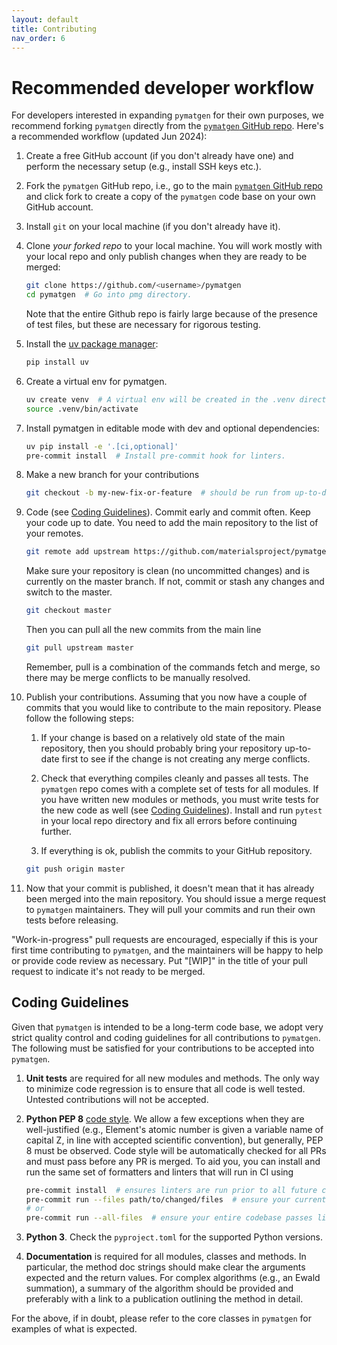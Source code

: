 ```yaml
---
layout: default
title: Contributing
nav_order: 6
---
```


# Recommended developer workflow

For developers interested in expanding `pymatgen` for their own purposes, we recommend forking `pymatgen` directly from
the [`pymatgen` GitHub repo](https://github.com/materialsproject/pymatgen). Here's a recommended workflow (updated Jun
2024):

1. Create a free GitHub account (if you don't already have one) and perform the necessary setup (e.g., install SSH keys
   etc.).

1. Fork the `pymatgen` GitHub repo, i.e., go to the
   main [`pymatgen` GitHub repo](https://github.com/materialsproject/pymatgen) and click fork to create a copy of
   the `pymatgen` code base on your own GitHub account.

1. Install `git` on your local machine (if you don't already have it).

1. Clone *your forked repo* to your local machine. You will work mostly with your local repo and only publish changes
   when they are ready to be merged:

    ```sh
    git clone https://github.com/<username>/pymatgen
    cd pymatgen  # Go into pmg directory.
    ```

   Note that the entire Github repo is fairly large because of the presence of test files, but these are necessary for
   rigorous testing.

1. Install the [uv package manager](https://github.com/astral-sh/uv):

    ```sh
    pip install uv
    ```

1. Create a virtual env for pymatgen.

    ```sh
    uv create venv  # A virtual env will be created in the .venv directory in the repo.
    source .venv/bin/activate
    ```

1. Install pymatgen in editable mode with dev and optional dependencies:

    ```sh
    uv pip install -e '.[ci,optional]'
    pre-commit install  # Install pre-commit hook for linters.
    ```

1. Make a new branch for your contributions

    ```sh
    git checkout -b my-new-fix-or-feature  # should be run from up-to-date master
    ```

1. Code (see [Coding Guidelines](#coding-guidelines)). Commit early and commit often. Keep your code up to date. You
   need to add the main repository to the list of your remotes.

    ```sh
    git remote add upstream https://github.com/materialsproject/pymatgen
    ```

   Make sure your repository is clean (no uncommitted changes) and is currently on the master branch. If not, commit or
   stash any changes and switch to the master.

    ```sh
    git checkout master
    ```

   Then you can pull all the new commits from the main line

    ```sh
    git pull upstream master
    ```

   Remember, pull is a combination of the commands fetch and merge, so there may be merge conflicts to be manually
   resolved.

1. Publish your contributions. Assuming that you now have a couple of commits that you would like to contribute to the
   main repository. Please follow the following steps:

    1. If your change is based on a relatively old state of the main repository, then you should probably bring your
       repository up-to-date first to see if the change is not creating any merge conflicts.

    1. Check that everything compiles cleanly and passes all tests. The `pymatgen` repo comes with a complete set of
       tests for all modules. If you have written new modules or methods, you must write tests for the new code as
       well (see [Coding Guidelines](#coding-guidelines)). Install and run `pytest` in your local repo directory and fix
       all errors before continuing further.

    1. If everything is ok, publish the commits to your GitHub repository.

    ```sh
    git push origin master
    ```

1. Now that your commit is published, it doesn't mean that it has already been merged into the main repository. You
   should issue a merge request to `pymatgen` maintainers. They will pull your commits and run their own tests before
   releasing.

"Work-in-progress" pull requests are encouraged, especially if this is your first time contributing to `pymatgen`, and
the maintainers will be happy to help or provide code review as necessary. Put "\[WIP\]" in the title of your pull
request to indicate it's not ready to be merged.

## Coding Guidelines

Given that `pymatgen` is intended to be a long-term code base, we adopt very strict quality control and coding
guidelines for all contributions to `pymatgen`. The following must be satisfied for your contributions to be accepted
into `pymatgen`.

1. **Unit tests** are required for all new modules and methods. The only way to minimize code regression is to ensure
   that all code is well tested. Untested contributions will not be accepted.
1. **Python PEP 8** [code style](https://python.org/dev/peps/pep-0008). We allow a few exceptions when they are
   well-justified (e.g., Element's atomic number is given a variable name of capital Z, in line with accepted scientific
   convention), but generally, PEP 8 must be observed. Code style will be automatically checked for all PRs and must
   pass before any PR is merged. To aid you, you can install and run the same set of formatters and linters that will
   run in CI using

   ```sh
   pre-commit install  # ensures linters are run prior to all future commits
   pre-commit run --files path/to/changed/files  # ensure your current uncommitted changes don't offend linters
   # or
   pre-commit run --all-files  # ensure your entire codebase passes linters
   ```

1. **Python 3**. Check the `pyproject.toml` for the supported Python versions.
1. **Documentation** is required for all modules, classes and methods. In particular, the method doc strings should make
   clear the arguments expected and the return values. For complex algorithms (e.g., an Ewald summation), a summary of
   the algorithm should be provided and preferably with a link to a publication outlining the method in detail.

For the above, if in doubt, please refer to the core classes in `pymatgen` for examples of what is expected.
